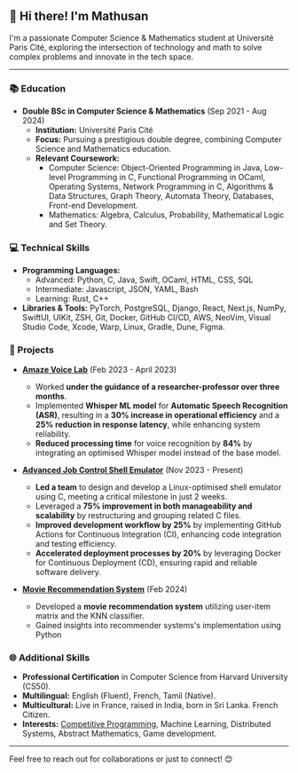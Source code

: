 ## 👋 Hi there! I'm Mathusan

I'm a passionate Computer Science & Mathematics student at Université Paris Cité, exploring the intersection of technology and math to solve complex problems and innovate in the tech space.

---

### 📚 Education

- **Double BSc in Computer Science & Mathematics** (Sep 2021 - Aug 2024)
  - **Institution:** Université Paris Cité
  - **Focus:** Pursuing a prestigious double degree, combining Computer Science and Mathematics education.
  - **Relevant Coursework:**
    - Computer Science: Object-Oriented Programming in Java, Low-level Programming in C, Functional Programming in OCaml, Operating Systems, Network Programming in C, Algorithms & Data Structures, Graph Theory, Automata Theory, Databases, Front-end Development.
    - Mathematics: Algebra, Calculus, Probability, Mathematical Logic and Set Theory.

### 💻 Technical Skills

- **Programming Languages:**
  - Advanced: Python, C, Java, Swift, OCaml, HTML, CSS, SQL
  - Intermediate: Javascript, JSON, YAML, Bash
  - Learning: Rust, C++
- **Libraries & Tools:** PyTorch, PostgreSQL, Django, React, Next.js, NumPy, SwiftUI, UIKit, ZSH, Git, Docker, GitHub CI/CD, AWS, NeoVim, Visual Studio Code, Xcode, Warp, Linux, Gradle, Dune, Figma.

### 🌟 Projects

- **[Amaze Voice Lab](https://github.com/mathusanMe/Amaze-Voice-Lab)** (Feb 2023 - April 2023)
  - Worked **under the guidance of a researcher-professor over three months**.
  - Implemented **Whisper ML model** for **Automatic Speech Recognition (ASR)**, resulting in a **30% increase in operational efficiency** and a **25% reduction in response latency**, while enhancing system reliability.
  - **Reduced processing time** for voice recognition by **84%** by integrating an optimised Whisper model instead of the base model.

- **[Advanced Job Control Shell Emulator](https://github.com/mathusanMe/Job-Control-Shell-Emulator)** (Nov 2023 - Present)
  - **Led a team** to design and develop a Linux-optimised shell emulator using C, meeting a critical milestone in just 2 weeks.
  - Leveraged a **75% improvement in both manageability and scalability** by restructuring and grouping related C files.
  - **Improved development workflow by 25%** by implementing GitHub Actions for Continuous Integration (CI), enhancing code integration and testing efficiency.
  - **Accelerated deployment processes by 20%** by leveraging Docker for Continuous Deployment (CD), ensuring rapid and reliable software delivery.

- **[Movie Recommendation System](https://github.com/mathusanMe/Movie-Recommendation-System)** (Feb 2024)
  - Developed a **movie recommendation system** utilizing user-item matrix and the KNN classifier.
  - Gained insights into recommender systems's implementation using Python

### 🌐 Additional Skills

- **Professional Certification** in Computer Science from Harvard University (CS50).
- **Multilingual:** English (Fluent), French, Tamil (Native).
- **Multicultural:** Live in France, raised in India, born in Sri Lanka. French Citizen.
- **Interests:** [Competitive Programming](https://github.com/mathusanMe/LeetCode), Machine Learning, Distributed Systems, Abstract Mathematics, Game development.

---

Feel free to reach out for collaborations or just to connect! 😊
